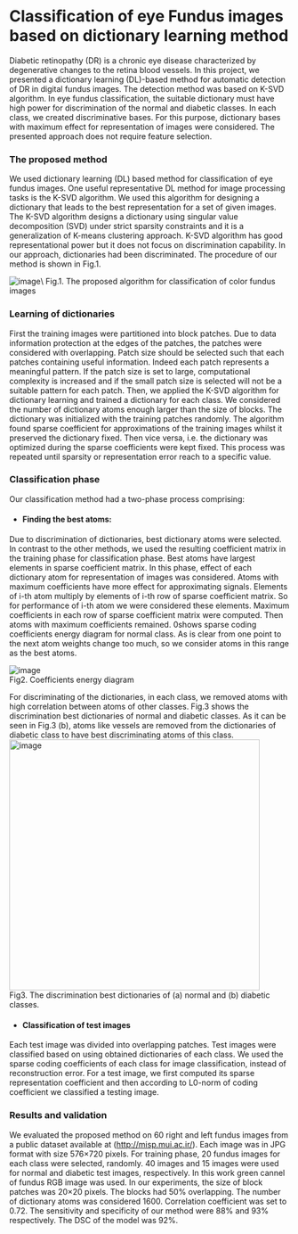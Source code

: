 # Classiﬁcation of eye Fundus images based on dictionary learning method

Diabetic retinopathy (DR) is a chronic eye disease characterized by degenerative changes to the retina blood vessels. In this project, we presented a dictionary learning (DL)-based method for automatic detection of DR in digital fundus images. The detection method was based on K-SVD algorithm. In eye fundus classification, the suitable dictionary must have high power for discrimination of the normal and diabetic classes. In each class, we created discriminative bases. For this purpose, dictionary bases with maximum effect for representation of images were considered. The presented approach does not require feature selection.

### The proposed method
We used dictionary learning (DL) based method for classification of eye fundus images. One useful representative DL method for image processing tasks is the K-SVD algorithm. We used this algorithm for designing a dictionary that leads to the best representation for a set of given images. The K-SVD algorithm designs a dictionary using singular value decomposition (SVD) under strict sparsity constraints and it is a generalization of K-means clustering approach. K-SVD algorithm has good representational power but it does not focus on discrimination capability. In our approach, dictionaries had been discriminated. The procedure of our method is shown in Fig.1.

![image](https://github.com/NarjesKarami/Classification-of-eye-Fundus-images-based-on-dictionary-learning-method/assets/78353927/af38e50a-ec2f-4a4c-970d-90ba1c120d73)\ 
Fig.1. The proposed algorithm for classification of color fundus images

### Learning of dictionaries
First the training images were partitioned into block patches. Due to data information protection at the edges of the patches, the patches were considered with overlapping. Patch size should be selected such that each patches containing useful information. Indeed each patch represents a meaningful pattern. If the patch size is set to large, computational complexity is increased and if the small patch size is selected will not be a suitable pattern for each patch.
Then, we applied the K-SVD algorithm for dictionary learning and trained a dictionary for each class. We considered the number of dictionary atoms enough larger than the size of blocks. The dictionary was initialized with the training patches randomly. The algorithm found sparse coefficient for approximations of the training images whilst it preserved the dictionary fixed. Then vice versa, i.e. the dictionary was optimized during the sparse coefficients were kept fixed. This process was repeated until sparsity or representation error reach to a specific value.
### Classification phase
Our classification method had a two-phase process comprising:
- #### Finding the best atoms:
Due to discrimination of dictionaries, best dictionary atoms were selected. In contrast to the other methods, we used the resulting coefficient matrix in the training phase for classification phase. Best atoms have largest elements in sparse coefficient matrix. In this phase, effect of each dictionary atom for representation of images was considered. Atoms with maximum coefficients have more effect for approximating signals. Elements of i-th atom multiply by elements of i-th row of sparse coefficient matrix. So for performance of i-th atom we were considered these elements. Maximum coefficients in each row of sparse coefficient matrix were computed. Then atoms with maximum coefficients remained. ‎0shows sparse coding coefficients energy diagram for normal class. As is clear from one point to the next atom weights change too much, so we consider atoms in this range as the best atoms.

![image](https://github.com/NarjesKarami/Classification-of-eye-Fundus-images-based-on-dictionary-learning-method/assets/78353927/871b03af-e611-4680-b3c6-25227d4052ad)\
Fig2. Coefficients energy diagram

For discriminating of the dictionaries, in each class, we removed atoms with high correlation between atoms of other classes. Fig.3 shows the discrimination best dictionaries of normal and diabetic classes. As it can be seen in Fig.3 (b), atoms like vessels are removed from the dictionaries of diabetic class to have best discriminating atoms of this class.\
<img width="450" alt="image" src="https://github.com/NarjesKarami/Classification-of-eye-Fundus-images-based-on-dictionary-learning-method/assets/78353927/788e8a35-3e6c-4089-a14f-ca86602510f9">\
Fig3. The discrimination best dictionaries of (a) normal and (b) diabetic classes. 

- #### Classification of test images 
Each test image was divided into overlapping patches. Test images were classified based on using obtained dictionaries of each class. We used the sparse coding coefficients of each class for image classification, instead of reconstruction error. For a test image, we first computed its sparse representation coefficient and then according to L0-norm of coding coefficient we classified a testing image.
### Results and validation
We evaluated the proposed method on 60 right and left fundus images from a public dataset available at (http://misp.mui.ac.ir/). Each image was in JPG format with size 576×720 pixels. For training phase, 20 fundus images for each class were selected, randomly. 40 images and 15 images were used for normal and diabetic test images, respectively. In this work green cannel of fundus RGB image was used. In our experiments, the size of block patches was 20×20 pixels. The blocks had 50% overlapping. The number of dictionary atoms was considered 1600. Correlation coefficient was set to 0.72. The sensitivity and specificity of our method were 88% and 93% respectively. The DSC of the model was 92%.





